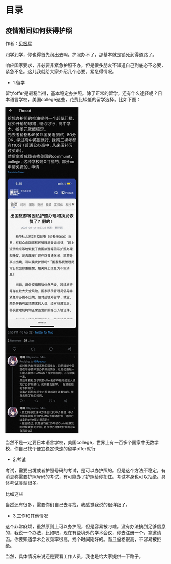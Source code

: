# 目录

## 疫情期间如何获得护照

作者：[贝极星](https://www.zhihu.com/people/gang-tie-59)

润学润学，你也得首先润出去啊。护照办不了，那基本就是锁死润得道路了。

响应国家要求，非必要非紧急护照不办，但是很多朋友不知道自己到底必不必要，紧急不急。这儿我就给大家介绍几个必要，紧急得情况。

- 1.留学

留学offer是最稳当得，基本稳定办护照。除了正常的留学，还有什么途径呢？日本语言学校，美国college这些，花费比较低的留学选择。比如下图：

![护照办理办法](护照办理办法.jpeg)

当然不是一定要日本语言学校，美国college，世界上有一百多个国家中无数学校，你自己找个便宜稳定快速的留学offer就行

- 2.考试

考试，需要出境或者护照号码的考试，是可以办护照的。但是这个方法不稳定，有消息称需要护照号码的考试，有可能办了护照给你扣住。考试本身也可以拒绝。具体考试类型很多。

比如这些

当然还有很多，需要你们自己去寻找，我感觉我说的很详细了。

- 3.工作和其他情况

这个非常麻烦，虽然原则上可以办护照，但是容易被刁难。没有办法搞到足够信息的，我说一个办法，比如吧，现在有些境外的学术会议，你去注册一个，拿邀请函。你要知道学术会议频率很高，找个时间刚好的。而且逼格很高，不容易被拒绝。

当然，具体情况来说还是要看工作人员，我也是给大家提供一下路子。

